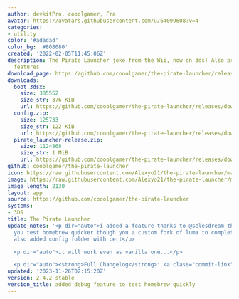 ```yaml
---
author: devkitPro, cooolgamer, Fra
avatar: https://avatars.githubusercontent.com/u/64099608?v=4
categories:
- utility
color: '#adadad'
color_bg: '#808080'
created: '2022-02-05T11:45:06Z'
description: The Pirate Launcher joke from the Wii, now on 3ds! Also provides debugging
  features
download_page: https://github.com/cooolgamer/the-pirate-launcher/releases
downloads:
  boot.3dsx:
    size: 385552
    size_str: 376 KiB
    url: https://github.com/cooolgamer/the-pirate-launcher/releases/download/2.4.2-stable/boot.3dsx
  config.zip:
    size: 125733
    size_str: 122 KiB
    url: https://github.com/cooolgamer/the-pirate-launcher/releases/download/2.4.2-stable/config.zip
  pirate_launcher-release.zip:
    size: 1124868
    size_str: 1 MiB
    url: https://github.com/cooolgamer/the-pirate-launcher/releases/download/2.4.2-stable/pirate_launcher-release.zip
github: cooolgamer/the-pirate-launcher
icon: https://raw.githubusercontent.com/Alexyo21/the-pirate-launcher/master/icon.png
image: https://raw.githubusercontent.com/Alexyo21/the-pirate-launcher/master/icon.png
image_length: 2130
layout: app
source: https://github.com/cooolgamer/the-pirate-launcher
systems:
- 3DS
title: The Pirate Launcher
update_notes: '<p dir="auto">i added a feature thanks to @selesdream that will make
  you test homebrew quicker though you a custom fork of luma to complete the enviroment.
  also added config folder with cert</p>

  <p dir="auto">it will work even as vanilla one...</p>

  <p dir="auto"><strong>Full Changelog</strong>: <a class="commit-link" href="https://github.com/cooolgamer/the-pirate-launcher/compare/2.4.2...2.4.2-stable"><tt>2.4.2...2.4.2-stable</tt></a></p>'
updated: '2023-11-26T02:15:20Z'
version: 2.4.2-stable
version_title: added debug feature to test homebrew quickly
---
```

